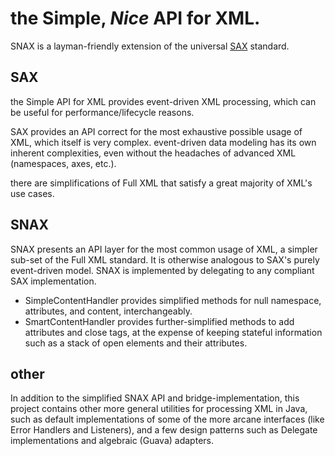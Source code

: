 # the Simple, *Nice* API for XML.

SNAX is a layman-friendly extension of the universal [SAX](http://sax.sourceforge.net/) standard.

## SAX

the Simple API for XML provides event-driven XML processing, which can be useful for performance/lifecycle reasons.

SAX provides an API correct for the most exhaustive possible usage of XML, which itself is very complex.
event-driven data modeling has its own inherent complexities,
even without the headaches of advanced XML (namespaces, axes, etc.).

there are simplifications of Full XML that satisfy a great majority of XML's use cases.

## SNAX

SNAX presents an API layer for the most common usage of XML, a simpler sub-set of the Full XML standard. It is otherwise analogous to SAX's purely event-driven model. SNAX is implemented by delegating to any compliant SAX implementation.

* SimpleContentHandler provides simplified methods for null namespace, attributes, and content, interchangeably.
* SmartContentHandler provides further-simplified methods to add attributes and close tags,
at the expense of keeping stateful information such as a stack of open elements and their attributes.

## other

In addition to the simplified SNAX API and bridge-implementation,
this project contains other more general utilities for processing XML in Java,
such as default implementations of some of the more arcane interfaces (like Error Handlers and Listeners),
and a few design patterns such as Delegate implementations and algebraic (Guava) adapters.
